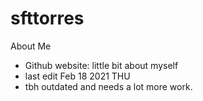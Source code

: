 # sfttorres
About Me
- Github website: little bit about myself
- last edit Feb 18 2021 THU
- tbh outdated and needs a lot more work.

